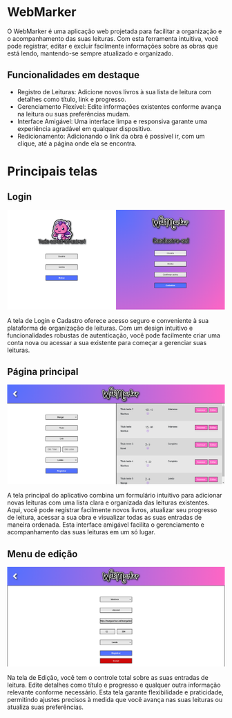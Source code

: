 # WebMarker

O WebMarker é uma aplicação web projetada para facilitar a organização e o acompanhamento das suas leituras. Com esta ferramenta intuitiva, você pode registrar, editar e excluir facilmente informações sobre as obras que está lendo, mantendo-se sempre atualizado e organizado.

## Funcionalidades em destaque

* Registro de Leituras: Adicione novos livros à sua lista de leitura com detalhes como título, link e progresso.
* Gerenciamento Flexível: Edite informações existentes conforme avança na leitura ou suas preferências mudam.
* Interface Amigável: Uma interface limpa e responsiva garante uma experiência agradável em qualquer dispositivo.
* Redicionamento: Adicionando o link da obra é possível ir, com um clique, até a página onde ela se encontra.

# Principais telas

## Login

![Tela 1 - Login](documentação/loginPage.png "Tela 1 Login")

A tela de Login e Cadastro oferece acesso seguro e conveniente à sua plataforma de organização de leituras. Com um design intuitivo e funcionalidades robustas de autenticação, você pode facilmente criar uma conta nova ou acessar a sua existente para começar a gerenciar suas leituras.

## Página principal

![Tela 2 - Principal](documentação/mainPage.png "Tela 2 Principal")

A tela principal do aplicativo combina um formulário intuitivo para adicionar novas leituras com uma lista clara e organizada das leituras existentes. Aqui, você pode registrar facilmente novos livros, atualizar seu progresso de leitura, acessar a sua obra e visualizar todas as suas entradas de maneira ordenada. Esta interface amigável facilita o gerenciamento e acompanhamento das suas leituras em um só lugar.

## Menu de edição

![Tela 3 - Edição](documentação/editPage.png "Tela 3 Edição")

Na tela de Edição, você tem o controle total sobre as suas entradas de leitura. Edite detalhes como título e progresso e qualquer outra informação relevante conforme necessário. Esta tela garante flexibilidade e praticidade, permitindo ajustes precisos à medida que você avança nas suas leituras ou atualiza suas preferências.
